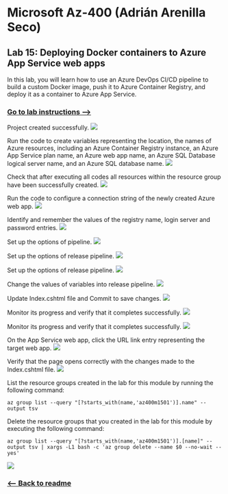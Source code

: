 # Microsoft Az-400 (Adrián Arenilla Seco)

## Lab 15: Deploying Docker containers to Azure App Service web apps
In this lab, you will learn how to use an Azure DevOps CI/CD pipeline to build a custom Docker image, push it to Azure Container Registry, and deploy it as a container to Azure App Service.

### [Go to lab instructions -->](AZ400_M15_Deploying_Docker_containers_to_Azure_App_Service_web_apps.md)


Project created successfully.
![](Evidences/Image1.png)


Run the code to create variables representing the location, the names of Azure resources, including an Azure Container Registry instance, an Azure App Service plan name, an Azure web app name, an Azure SQL Database logical server name, and an Azure SQL database name.
![](Evidences/Image2.png)


Check that after executing all codes all resources within the resource group have been successfully created.
![](Evidences/Image3.png)


Run the code to configure a connection string of the newly created Azure web app.
![](Evidences/Image4.png)


Identify and remember the values of the registry name, login server and password entries.
![](Evidences/Image5.png)


Set up the options of pipeline.
![](Evidences/Image6.png)


Set up the options of release pipeline.
![](Evidences/Image7.png)


Set up the options of release pipeline.
![](Evidences/Image8.png)


Change the values of variables into release pipeline.
![](Evidences/Image9.png)


Update Index.cshtml file and Commit to save changes.
![](Evidences/Image10.png)


Monitor its progress and verify that it completes successfully. 
![](Evidences/Image11.png)


Monitor its progress and verify that it completes successfully. 
![](Evidences/Image12.png)


On the App Service web app, click the URL link entry representing the target web app.
![](Evidences/Image13.png)


Verify that the page opens correctly with the changes made to the Index.cshtml file.
![](Evidences/Image14.png)


List the resource groups created in the lab for this module by running the following command:
```
az group list --query "[?starts_with(name,'az400m1501')].name" --output tsv
```

Delete the resource groups that you created in the lab for this module by executing the following command:
```
az group list --query "[?starts_with(name,'az400m1501')].[name]" --output tsv | xargs -L1 bash -c 'az group delete --name $0 --no-wait --yes'
```
![](Evidences/Image15.png)


### [<-- Back to readme](../README.md)

